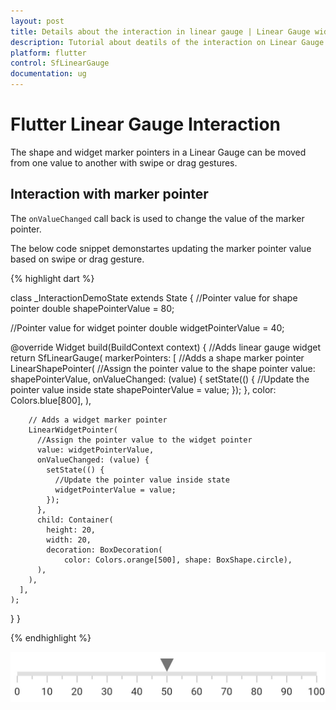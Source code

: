 ```yaml
---
layout: post
title: Details about the interaction in linear gauge | Linear Gauge widget| Syncfusion
description: Tutorial about deatils of the interaction on Linear Gauge Flutter widget | Flutter Linear Gauge widget documentation|
platform: flutter
control: SfLinearGauge
documentation: ug
---
```


# Flutter Linear Gauge Interaction

The shape and widget marker pointers in a Linear Gauge can be moved from one value to another with swipe or drag gestures.

## Interaction with marker pointer

The `onValueChanged` call back is used to change the value of the marker pointer.

The below code snippet demonstartes updating the marker pointer value based on swipe or drag gesture.

{% highlight dart %}

class _InteractionDemoState extends State<MyHomePage> {
  //Pointer value for shape pointer
  double shapePointerValue = 80;

  //Pointer value for widget pointer
  double widgetPointerValue = 40;

  @override
  Widget build(BuildContext context) {
    //Adds linear gauge widget
    return SfLinearGauge(
      markerPointers: [
        //Adds a shape marker pointer
        LinearShapePointer(
          //Assign the pointer value to the shape pointer
          value: shapePointerValue,
          onValueChanged: (value) {
            setState(() {
              //Update the pointer value inside state
              shapePointerValue = value;
            });
          },
          color: Colors.blue[800],
        ),

        // Adds a widget marker pointer
        LinearWidgetPointer(
          //Assign the pointer value to the widget pointer
          value: widgetPointerValue,
          onValueChanged: (value) {
            setState(() {
              //Update the pointer value inside state
              widgetPointerValue = value;
            });
          },
          child: Container(
            height: 20,
            width: 20,
            decoration: BoxDecoration(
                color: Colors.orange[500], shape: BoxShape.circle),
          ),
        ),
      ],
    );
  }
}

{% endhighlight %}

![shape pointer in linear gauge](images/getting-started/add_shape_pointer.png)